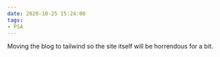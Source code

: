 ```yaml
---
date: 2020-10-25 15:24:00
tags:
- PSA
---
```


Moving the blog to tailwind so the site itself will be horrendous for a bit.
